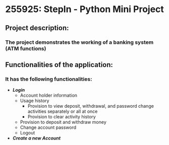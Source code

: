 # 255925: StepIn - Python Mini Project


## Project description:
### The project demonstrates the working of a banking system (ATM functions)


## Functionalities of the application:
### It has the following functionalities:
- _**Login**_
  - Account holder information
  - Usage history
    - Provision to view deposit, withdrawal, and password change activities separately or all at once
    - Provision to clear activity history
  - Provision to deposit and withdraw money
  - Change account password
  - Logout
- _**Create a new Account**_
  
